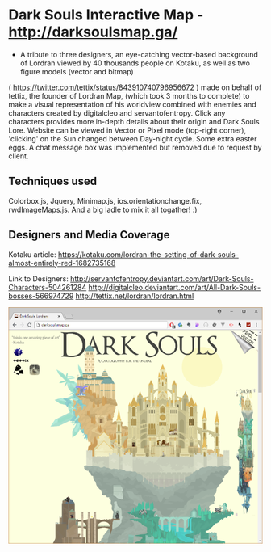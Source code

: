 # Dark Souls Interactive Map - http://darksoulsmap.ga/
- A tribute to three designers, an eye-catching vector-based background of Lordran viewed by 40 thousands people on Kotaku, as well as two figure models (vector and bitmap)

( https://twitter.com/tettix/status/843910740796956672 ) made on behalf of tettix, the founder of Lordran Map, (which took 3 months to complete) to make a visual representation of his worldview combined with enemies and characters created by digitalcleo and servantofentropy. Click any characters provides more in-depth details about their origin and Dark Souls Lore. Website can be viewed in Vector or Pixel mode (top-right corner), 'clicking' on the Sun changed between Day-night cycle. Some extra easter eggs. A chat message box was implemented but removed due to request by client. 

## Techniques used
Colorbox.js, Jquery, Minimap.js, ios.orientationchange.fix, rwdImageMaps.js. And a big ladle to mix it all togather! :)

## Designers and Media Coverage

Kotaku article: https://kotaku.com/lordran-the-setting-of-dark-souls-almost-entirely-red-1682735168

Link to Designers:
http://servantofentropy.deviantart.com/art/Dark-Souls-Characters-504261284
http://digitalcleo.deviantart.com/art/All-Dark-Souls-bosses-566974729
http://tettix.net/lordran/lordran.html

![](header.jpg)
